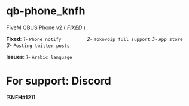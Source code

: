 # qb-phone_knfh

FiveM QBUS Phone v2 ( *FIXED* )

**Fixed**:
*1*- `Phone notify         `
*2*- `Tokovoip full support`
*3*- `App store            `
*3*- `Posting twitter posts`

**Issues**:
*1*- `Arabic language`

# For support: Discord
**☈NFH#1211**
